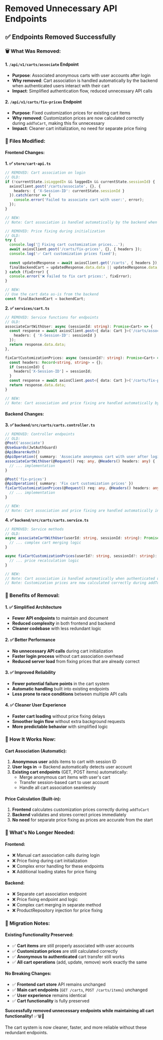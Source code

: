 # Removed Unnecessary API Endpoints

## ✅ **Endpoints Removed Successfully**

### **🗑️ What Was Removed:**

#### **1. `/api/v1/carts/associate` Endpoint**
- **Purpose**: Associated anonymous carts with user accounts after login
- **Why removed**: Cart association is handled automatically by the backend when authenticated users interact with their cart
- **Impact**: Simplified authentication flow, reduced unnecessary API calls

#### **2. `/api/v1/carts/fix-prices` Endpoint**
- **Purpose**: Fixed customization prices for existing cart items  
- **Why removed**: Customization prices are now calculated correctly during `addToCart`, making this fix unnecessary
- **Impact**: Cleaner cart initialization, no need for separate price fixing

### **📁 Files Modified:**

#### **Frontend Changes:**

**1. ✅ `store/cart-api.ts`**
```typescript
// REMOVED: Cart association on login
// OLD:
if (!currentState.isLoggedIn && loggedIn && currentState.sessionId) {
  axiosClient.post('/carts/associate', {}, {
    headers: { 'X-Session-ID': currentState.sessionId }
  }).catch(error => {
    console.error('Failed to associate cart with user:', error);
  });
}

// NEW: 
// Note: Cart association is handled automatically by the backend when user logs in

// REMOVED: Price fixing during initialization
// OLD:
try {
  console.log('🔧 Fixing cart customization prices...');
  await axiosClient.post('/carts/fix-prices', {}, { headers });
  console.log('✅ Cart customization prices fixed');
  
  const updatedResponse = await axiosClient.get('/carts', { headers });
  finalBackendCart = updatedResponse.data.data || updatedResponse.data;
} catch (fixError) {
  console.error('❌ Failed to fix cart prices:', fixError);
}

// NEW:
// Use the cart data as-is from the backend
const finalBackendCart = backendCart;
```

**2. ✅ `services/cart.ts`**
```typescript
// REMOVED: Service functions for endpoints
// OLD:
associateCartWithUser: async (sessionId: string): Promise<Cart> => {
  const response = await axiosClient.post<{ data: Cart }>('/carts/associate', {}, {
    headers: { 'X-Session-ID': sessionId }
  });
  return response.data.data;
},

fixCartCustomizationPrices: async (sessionId?: string): Promise<Cart> => {
  const headers: Record<string, string> = {};
  if (sessionId) {
    headers['X-Session-ID'] = sessionId;
  }
  const response = await axiosClient.post<{ data: Cart }>('/carts/fix-prices', {}, { headers });
  return response.data.data;
}

// NEW:
// Note: Cart association and price fixing are handled automatically by the backend
```

#### **Backend Changes:**

**3. ✅ `backend/src/carts/carts.controller.ts`**
```typescript
// REMOVED: Controller endpoints
// OLD:
@Post('associate')
@UseGuards(JwtAuthGuard)
@ApiBearerAuth()
@ApiOperation({ summary: 'Associate anonymous cart with user after login' })
associateCartWithUser(@Request() req: any, @Headers() headers: any) {
  // ... implementation
}

@Post('fix-prices')
@ApiOperation({ summary: 'Fix cart customization prices' })
fixCartCustomizationPrices(@Request() req: any, @Headers() headers: any) {
  // ... implementation  
}

// NEW:
// Note: Cart association and price fixing are handled automatically in other methods
```

**4. ✅ `backend/src/carts/carts.service.ts`**
```typescript
// REMOVED: Service methods
// OLD:
async associateCartWithUser(userId: string, sessionId: string): Promise<void> {
  // ... complex cart merging logic
}

async fixCartCustomizationPrices(userId?: string, sessionId?: string): Promise<Cart> {
  // ... price recalculation logic
}

// NEW:
// Note: Cart association is handled automatically when authenticated users interact with their cart
// Note: Customization prices are now calculated correctly during addToCart
```

### **🎯 Benefits of Removal:**

#### **1. ✅ Simplified Architecture**
- **Fewer API endpoints** to maintain and document
- **Reduced complexity** in both frontend and backend
- **Cleaner codebase** with less redundant logic

#### **2. ✅ Better Performance**
- **No unnecessary API calls** during cart initialization
- **Faster login process** without cart association overhead
- **Reduced server load** from fixing prices that are already correct

#### **3. ✅ Improved Reliability**
- **Fewer potential failure points** in the cart system
- **Automatic handling** built into existing endpoints
- **Less prone to race conditions** between multiple API calls

#### **4. ✅ Cleaner User Experience**
- **Faster cart loading** without price fixing delays
- **Smoother login flow** without extra background requests
- **More predictable behavior** with simplified logic

### **🔄 How It Works Now:**

#### **Cart Association (Automatic):**
1. **Anonymous user** adds items to cart with session ID
2. **User logs in** → Backend automatically detects user account
3. **Existing cart endpoints** (GET, POST items) automatically:
   - Merge anonymous cart items with user's cart
   - Transfer session-based cart to user account
   - Handle all cart association seamlessly

#### **Price Calculation (Built-in):**
1. **Frontend** calculates customization prices correctly during `addToCart`
2. **Backend** validates and stores correct prices immediately
3. **No need** for separate price fixing as prices are accurate from the start

### **🚫 What's No Longer Needed:**

#### **Frontend:**
- ❌ Manual cart association calls during login
- ❌ Price fixing during cart initialization  
- ❌ Complex error handling for these endpoints
- ❌ Additional loading states for price fixing

#### **Backend:**
- ❌ Separate cart association endpoint
- ❌ Price fixing endpoint and logic
- ❌ Complex cart merging in separate method
- ❌ ProductRepository injection for price fixing

### **🔧 Migration Notes:**

#### **Existing Functionality Preserved:**
- ✅ **Cart items** are still properly associated with user accounts
- ✅ **Customization prices** are still calculated correctly
- ✅ **Anonymous to authenticated** cart transfer still works
- ✅ **All cart operations** (add, update, remove) work exactly the same

#### **No Breaking Changes:**
- ✅ **Frontend cart store** API remains unchanged
- ✅ **Main cart endpoints** (`GET /carts`, `POST /carts/items`) unchanged
- ✅ **User experience** remains identical
- ✅ **Cart functionality** is fully preserved

**Successfully removed unnecessary endpoints while maintaining all cart functionality!** ✅🗑️🛒

The cart system is now cleaner, faster, and more reliable without these redundant endpoints.
